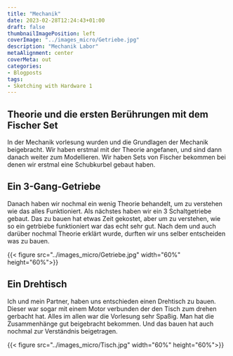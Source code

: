 ```yaml
---
title: "Mechanik"
date: 2023-02-28T12:24:43+01:00
draft: false
thumbnailImagePosition: left
coverImage: "../images_micro/Getriebe.jpg"
description: "Mechanik Labor"
metaAlignment: center
coverMeta: out
categories:
- Blogposts
tags:
- Sketching with Hardware 1
---
```

## Theorie und die ersten Berührungen mit dem Fischer Set

In der Mechanik vorlesung wurden und die Grundlagen der Mechanik beigebracht. Wir haben erstmal mit der Theorie
angefanen,
und sind dann danach weiter zum Modellieren. Wir haben Sets von Fischer bekommen bei denen wir erstmal eine Schubkurbel
gebaut haben.

## Ein 3-Gang-Getriebe

Danach haben wir nochmal ein wenig Theorie behandelt, um zu verstehen wie das alles Funktioniert.
Als nächstes haben wir ein 3 Schaltgetriebe gebaut. Das zu bauen hat etwas Zeit gekostet, aber um zu verstehen, wie so
ein getrbiebe funktioniert war das echt sehr gut.
Nach dem und auch darüber nochmal Theorie erklärt wurde, durften wir uns selber entscheiden was zu bauen.

{{< figure src="../images_micro/Getriebe.jpg" width="60%" height="60%">}}

## Ein Drehtisch

Ich und mein Partner, haben uns entschieden einen Drehtisch zu bauen. Dieser war sogar mit einem Motor verbunden der den
Tisch
zum drehen gerbacht hat.
Alles im allen war die Vorlesung sehr Spaßig. Man hat die Zusammenhänge gut beigebracht bekommen. Und das bauen hat auch
nochmal zur Verständnis beigetragen.

{{< figure src="../images_micro/Tisch.jpg" width="60%" height="60%">}}